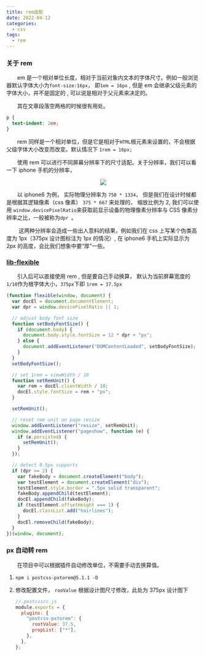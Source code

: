 ```yaml
---
title: rem适配
date: 2022-04-12
categories:
  - css
tags:
  - rem
---
```


### **关于 rem**

&emsp;&emsp;em 是一个相对单位长度，相对于当前对象内文本的字体尺寸。例如一般浏览器默认字体大小为`font-size:16px`， 即`1em = 16px` , 但是 em 会继承父级元素的字体大小，并不是固定的 , 可以说是相对于父元素来决定的。

&emsp;&emsp;其在文章段落空两格的时候很有用处。

```css
p {
  text-indent: 2em;
}
```

&emsp;&emsp;rem 同样是一个相对单位，但是它是相对于`HTML`根元素来设置的，不会根据父级字体大小改变而改变。默认情况下 `1rem = 16px;`

&emsp;&emsp;使用 rem 可以进行不同屏幕分辨率下的尺寸适配。关于分辨率，我们可以看一下 iphone 手机的分辨率，

<div style="display:flex;justify-content:center">
    <img src="https://s1.ax1x.com/2022/04/12/LmcHr8.png" />
</div>

&emsp;&emsp;以 iphone6 为例， 实际物理分辨率为 `750 * 1334`， 但是我们在设计时候都是根据其逻辑像素（css 像素） `375 * 667` 来处理的， 缩放比例为 2, 我们可以使用 `window.devicePixelRatio`来获取前显示设备的物理像素分辨率与 CSS 像素分辨率之比，一般被称为`dpr `。

&emsp;&emsp; 这两种分辨率会造成一些出人意料的结果，例如我们在 css 上写某个伪类高度为 1px（375px 设计图标注为 1px 的情况）, 在 iphone6 手机上实际显示为 2px 的高度，会比我们想象中要“厚”一些。

### [lib-flexible](https://github.com/amfe/lib-flexible)

&emsp;&emsp;引入后可以直接使用 rem , 但是要自己手动换算， 默认为当前屏幕宽度的`1/10`作为根字体大小，`375px`下即 `1rem = 37.5px`

```js
(function flexible(window, document) {
  var docEl = document.documentElement;
  var dpr = window.devicePixelRatio || 1;

  // adjust body font size
  function setBodyFontSize() {
    if (document.body) {
      document.body.style.fontSize = 12 * dpr + "px";
    } else {
      document.addEventListener("DOMContentLoaded", setBodyFontSize);
    }
  }
  setBodyFontSize();

  // set 1rem = viewWidth / 10
  function setRemUnit() {
    var rem = docEl.clientWidth / 10;
    docEl.style.fontSize = rem + "px";
  }

  setRemUnit();

  // reset rem unit on page resize
  window.addEventListener("resize", setRemUnit);
  window.addEventListener("pageshow", function (e) {
    if (e.persisted) {
      setRemUnit();
    }
  });

  // detect 0.5px supports
  if (dpr >= 2) {
    var fakeBody = document.createElement("body");
    var testElement = document.createElement("div");
    testElement.style.border = ".5px solid transparent";
    fakeBody.appendChild(testElement);
    docEl.appendChild(fakeBody);
    if (testElement.offsetHeight === 1) {
      docEl.classList.add("hairlines");
    }
    docEl.removeChild(fakeBody);
  }
})(window, document);
```

### **px 自动转 rem**

&emsp;&emsp;在项目中可以根据插件自动修改单位，不需要手动去换算值。

1. `npm i postcss-pxtorem@5.1.1 -D`

2. 修改配置文件， `rooValue` 根据设计图尺寸修改，此处为 375px 设计图下

   ```js
   //.postcssrc.js
   module.exports = {
     plugins: {
       "postcss-pxtorem": {
         rootValue: 37.5,
         propList: ["*"],
       },
     },
   };
   ```
